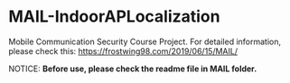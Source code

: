 # MAIL-IndoorAPLocalization
Mobile Communication Security Course Project.
For detailed information, please check this:
https://frostwing98.com/2019/06/15/MAIL/

NOTICE:
**Before use, please check the readme file in MAIL folder.**
